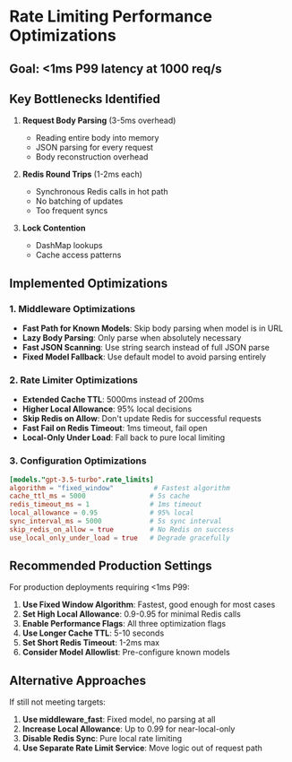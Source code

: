 # Rate Limiting Performance Optimizations

## Goal: <1ms P99 latency at 1000 req/s

## Key Bottlenecks Identified

1. **Request Body Parsing** (3-5ms overhead)
   - Reading entire body into memory
   - JSON parsing for every request
   - Body reconstruction overhead

2. **Redis Round Trips** (1-2ms each)
   - Synchronous Redis calls in hot path
   - No batching of updates
   - Too frequent syncs

3. **Lock Contention**
   - DashMap lookups
   - Cache access patterns

## Implemented Optimizations

### 1. Middleware Optimizations

- **Fast Path for Known Models**: Skip body parsing when model is in URL
- **Lazy Body Parsing**: Only parse when absolutely necessary
- **Fast JSON Scanning**: Use string search instead of full JSON parse
- **Fixed Model Fallback**: Use default model to avoid parsing entirely

### 2. Rate Limiter Optimizations

- **Extended Cache TTL**: 5000ms instead of 200ms
- **Higher Local Allowance**: 95% local decisions
- **Skip Redis on Allow**: Don't update Redis for successful requests
- **Fast Fail on Redis Timeout**: 1ms timeout, fail open
- **Local-Only Under Load**: Fall back to pure local limiting

### 3. Configuration Optimizations

```toml
[models."gpt-3.5-turbo".rate_limits]
algorithm = "fixed_window"          # Fastest algorithm
cache_ttl_ms = 5000                # 5s cache
redis_timeout_ms = 1               # 1ms timeout
local_allowance = 0.95             # 95% local
sync_interval_ms = 5000            # 5s sync interval
skip_redis_on_allow = true         # No Redis on success
use_local_only_under_load = true   # Degrade gracefully
```

## Recommended Production Settings

For production deployments requiring <1ms P99:

1. **Use Fixed Window Algorithm**: Fastest, good enough for most cases
2. **Set High Local Allowance**: 0.9-0.95 for minimal Redis calls
3. **Enable Performance Flags**: All three optimization flags
4. **Use Longer Cache TTL**: 5-10 seconds
5. **Set Short Redis Timeout**: 1-2ms max
6. **Consider Model Allowlist**: Pre-configure known models

## Alternative Approaches

If still not meeting targets:

1. **Use middleware_fast**: Fixed model, no parsing at all
2. **Increase Local Allowance**: Up to 0.99 for near-local-only
3. **Disable Redis Sync**: Pure local rate limiting
4. **Use Separate Rate Limit Service**: Move logic out of request path